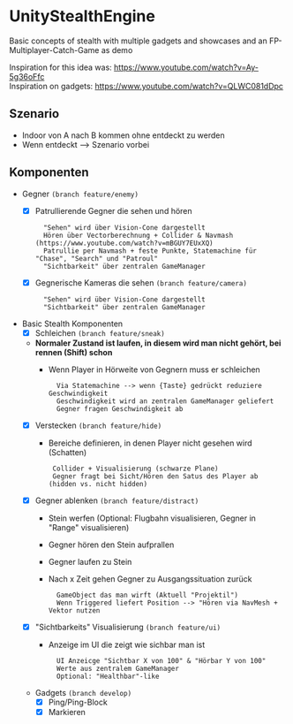 # UnityStealthEngine
Basic concepts of stealth with multiple gadgets and showcases and an FP-Multiplayer-Catch-Game as demo  

Inspiration for this idea was: https://www.youtube.com/watch?v=Ay-5g36oFfc  
Inspiration on gadgets: https://www.youtube.com/watch?v=QLWC081dDpc

## Szenario
- Indoor von A nach B kommen ohne entdeckt zu werden
- Wenn entdeckt --> Szenario vorbei

## Komponenten
- Gegner `(branch feature/enemy)`
    - [X] Patrullierende Gegner die sehen und hören
         
            "Sehen" wird über Vision-Cone dargestellt
            Hören über Vectorberechnung + Collider & Navmash (https://www.youtube.com/watch?v=mBGUY7EUxXQ)
            Patrullie per Navmash + feste Punkte, Statemachine für "Chase", "Search" und "Patroul"
            "Sichtbarkeit" über zentralen GameManager
            
    - [X] Gegnerische Kameras die sehen `(branch feature/camera)`
            
            "Sehen" wird über Vision-Cone dargestellt
            "Sichtbarkeit" über zentralen GameManager
            
- Basic Stealth Komponenten
    - [X] Schleichen `(branch feature/sneak)`
	- **Normaler Zustand ist laufen, in diesem wird man nicht gehört, bei rennen (Shift) schon**
        - Wenn Player in Hörweite von Gegnern muss er schleichen   
                
                Via Statemachine --> wenn {Taste} gedrückt reduziere Geschwindigkeit
                Geschwindigkeit wird an zentralen GameManager geliefert
                Gegner fragen Geschwindigkeit ab
                                    
    - [X] Verstecken `(branch feature/hide)`
        -  Bereiche definieren, in denen Player nicht gesehen wird (Schatten)
                
                Collider + Visualisierung (schwarze Plane)
                Gegner fragt bei Sicht/Hören den Satus des Player ab (hidden vs. nicht hidden)    
    
    - [X] Gegner ablenken `(branch feature/distract)`
        - Stein werfen (Optional: Flugbahn visualisieren, Gegner in "Range" visualisieren)        
        - Gegner hören den Stein aufprallen
        - Gegner laufen zu Stein
        - Nach x Zeit gehen Gegner zu Ausgangssituation zurück
        
                GameObject das man wirft (Aktuell "Projektil")
                Wenn Triggered liefert Position --> "Hören via NavMesh + Vektor nutzen
           
    - [X] "Sichtbarkeits" Visualisierung `(branch feature/ui)`
        - Anzeige im UI die zeigt wie sichbar man ist   
                
                UI Anzeicge "Sichtbar X von 100" & "Hörbar Y von 100"
                Werte aus zentralem GameManager
                Optional: "Healthbar"-like
          
    - Gadgets `(branch develop)`
        - [X] Ping/Ping-Block
        - [X] Markieren